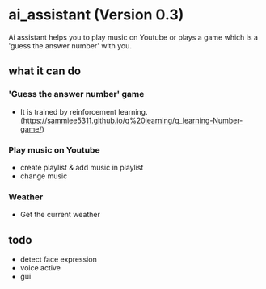 # ai_assistant (Version 0.3)

Ai assistant helps you to play music on Youtube or plays a game which is a 'guess the answer number' with you.

## what it can do

### 'Guess the answer number' game
+ It is trained by reinforcement learning. (https://sammiee5311.github.io/q%20learning/q_learning-Number-game/)

### Play music on Youtube
+ create playlist & add music in playlist
+ change music

### Weather
+ Get the current weather

## todo
+ detect face expression
+ voice active
+ gui
